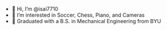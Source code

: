 - 👋 Hi, I’m @isai7710
- 👀 I’m interested in Soccer, Chess, Piano, and Cameras
- 🌱 Graduated with a B.S. in Mechanical Engineering from BYU

<!---
isai7710/isai7710 is a ✨ special ✨ repository because its `README.md` (this file) appears on your GitHub profile.
You can click the Preview link to take a look at your changes.
--->
